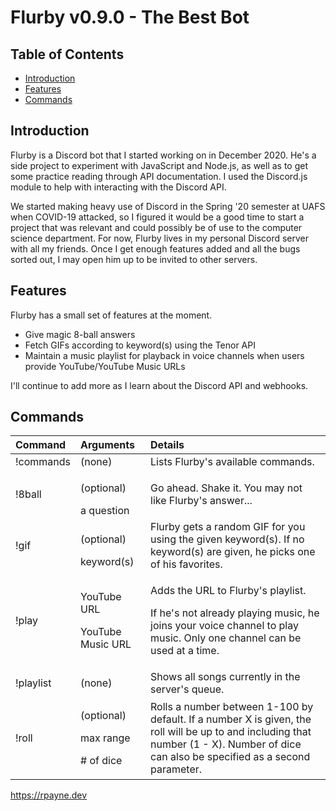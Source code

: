 # Flurby v0.9.0 - The Best Bot <!-- omit in toc -->

## Table of Contents <!-- omit in toc -->
- [Introduction](#introduction)
- [Features](#features)
- [Commands](#commands)


<a name="intro"></a>
## Introduction

Flurby is a Discord bot that I started working on in December 2020. He's a side project to experiment with JavaScript and Node.js, as well as to get some practice reading through API documentation. I used the Discord.js module to help with interacting with the Discord API.

We started making heavy use of Discord in the Spring '20 semester at UAFS when COVID-19 attacked, so I figured it would be a good time to start a project that was relevant and could possibly be of use to the computer science department. For now, Flurby lives in my personal Discord server with all my friends. Once I get enough features added and all the bugs sorted out, I may open him up to be invited to other servers.


<a name="features"></a>
## Features

Flurby has a small set of features at the moment.

- Give magic 8-ball answers
- Fetch GIFs according to keyword(s) using the Tenor API
- Maintain a music playlist for playback in voice channels when users provide YouTube/YouTube Music URLs
  
I'll continue to add more as I learn about the Discord API and webhooks.


<a name="commands"></a>
## Commands

| Command	| Arguments | Details |
:---|:---|:---
!commands | (none) | Lists Flurby's available commands.
!8ball | <p>(optional)</p>a question | Go ahead. Shake it. You may not like Flurby's answer...
!gif | <p>(optional)</p>keyword(s) | Flurby gets a random GIF for you using the given keyword(s). If no keyword(s) are given, he picks one of his favorites.
!play | <p>YouTube URL</p><p>YouTube Music URL</p> | <p>Adds the URL to Flurby's playlist.</p><p>If he's not already playing music, he joins your voice channel to play music. Only one channel can be used at a time.</p>
!playlist | (none) | Shows all songs currently in the server's queue.
!roll | <p>(optional)</p><p>max range</p><p># of dice</p> | Rolls a number between 1-100 by default. If a number X is given, the roll will be up to and including that number (1 - X). Number of dice can also be specified as a second parameter.


https://rpayne.dev